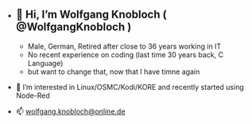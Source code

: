 - 👋 Hi, I’m Wolfgang Knobloch ( @WolfgangKnobloch ) 
  - 
  - Male, German, Retired after close to 36 years working in IT 
  - No recent experience on coding (last time 30 years back, C Language)
  - but want to change that, now that I have timne again
  
- 👀 I’m interested in Linux/OSMC/Kodi/KORE and recently started using Node-Red

- 📫 wolfgang.knobloch@online.de
<!---
- 🌱 I’m currently learning ...
- 💞️ I’m looking to collaborate on ...


WolfgangKnobloch/WolfgangKnobloch is a ✨ special ✨ repository because its `README.md` (this file) appears on your GitHub profile.
You can click the Preview link to take a look at your changes.
--->

